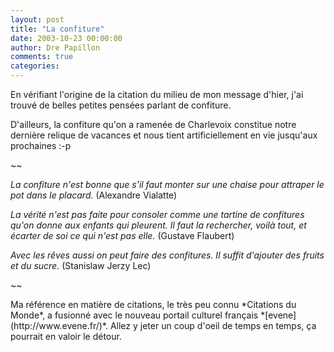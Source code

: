 ```yaml
---
layout: post
title: "La confiture"
date: 2003-10-23 00:00:00
author: Dre Papillon
comments: true
categories: 
---
```



En vérifiant l'origine de la citation du milieu de mon message d'hier, j'ai trouvé de belles petites pensées parlant de confiture.

D'ailleurs, la confiture qu'on a ramenée de Charlevoix constitue notre dernière relique de vacances et nous tient artificiellement en vie jusqu'aux prochaines :-p

~~

*La confiture n'est bonne que s'il faut monter sur une chaise pour attraper le pot dans le placard.*  (Alexandre Vialatte)

*La vérité n'est pas faite pour consoler comme une tartine de confitures qu'on donne aux enfants qui pleurent. Il faut la rechercher, voilà tout, et écarter de soi ce qui n'est pas elle.*  (Gustave Flaubert)

*Avec les rêves aussi on peut faire des confitures. Il suffit d'ajouter des fruits et du sucre.*  (Stanislaw Jerzy Lec)

~~

<P align=left>Ma référence en matière de citations, le très peu connu *Citations du Monde*, a fusionné avec le nouveau portail culturel français *[evene](http://www.evene.fr/)*.  Allez y jeter un coup d'oeil de temps en temps, ça pourrait en valoir le détour.
